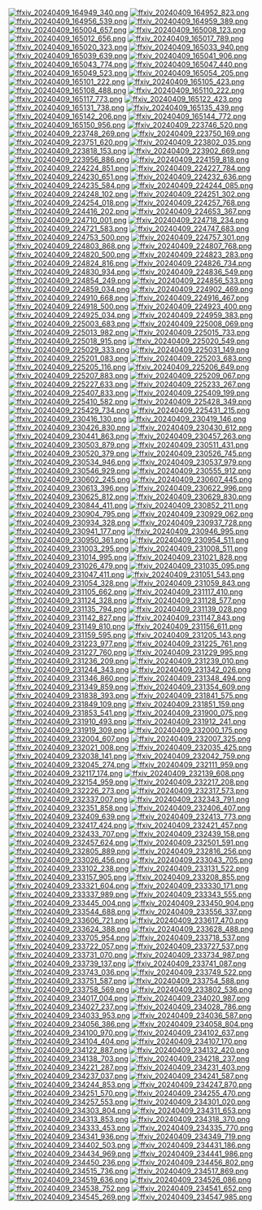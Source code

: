 [![ffxiv_20240409_164949_340.png](./image_j_thumb/ffxiv_20240409_164949_340.png.thumb.jpg)](./image_j/ffxiv_20240409_164949_340.png) 
[![ffxiv_20240409_164952_823.png](./image_j_thumb/ffxiv_20240409_164952_823.png.thumb.jpg)](./image_j/ffxiv_20240409_164952_823.png) 
[![ffxiv_20240409_164956_539.png](./image_j_thumb/ffxiv_20240409_164956_539.png.thumb.jpg)](./image_j/ffxiv_20240409_164956_539.png) 
[![ffxiv_20240409_164959_389.png](./image_j_thumb/ffxiv_20240409_164959_389.png.thumb.jpg)](./image_j/ffxiv_20240409_164959_389.png) 
[![ffxiv_20240409_165004_657.png](./image_j_thumb/ffxiv_20240409_165004_657.png.thumb.jpg)](./image_j/ffxiv_20240409_165004_657.png) 
[![ffxiv_20240409_165008_123.png](./image_j_thumb/ffxiv_20240409_165008_123.png.thumb.jpg)](./image_j/ffxiv_20240409_165008_123.png) 
[![ffxiv_20240409_165012_656.png](./image_j_thumb/ffxiv_20240409_165012_656.png.thumb.jpg)](./image_j/ffxiv_20240409_165012_656.png) 
[![ffxiv_20240409_165017_789.png](./image_j_thumb/ffxiv_20240409_165017_789.png.thumb.jpg)](./image_j/ffxiv_20240409_165017_789.png) 
[![ffxiv_20240409_165020_323.png](./image_j_thumb/ffxiv_20240409_165020_323.png.thumb.jpg)](./image_j/ffxiv_20240409_165020_323.png) 
[![ffxiv_20240409_165033_940.png](./image_j_thumb/ffxiv_20240409_165033_940.png.thumb.jpg)](./image_j/ffxiv_20240409_165033_940.png) 
[![ffxiv_20240409_165039_639.png](./image_j_thumb/ffxiv_20240409_165039_639.png.thumb.jpg)](./image_j/ffxiv_20240409_165039_639.png) 
[![ffxiv_20240409_165041_906.png](./image_j_thumb/ffxiv_20240409_165041_906.png.thumb.jpg)](./image_j/ffxiv_20240409_165041_906.png) 
[![ffxiv_20240409_165043_774.png](./image_j_thumb/ffxiv_20240409_165043_774.png.thumb.jpg)](./image_j/ffxiv_20240409_165043_774.png) 
[![ffxiv_20240409_165047_440.png](./image_j_thumb/ffxiv_20240409_165047_440.png.thumb.jpg)](./image_j/ffxiv_20240409_165047_440.png) 
[![ffxiv_20240409_165049_523.png](./image_j_thumb/ffxiv_20240409_165049_523.png.thumb.jpg)](./image_j/ffxiv_20240409_165049_523.png) 
[![ffxiv_20240409_165054_205.png](./image_j_thumb/ffxiv_20240409_165054_205.png.thumb.jpg)](./image_j/ffxiv_20240409_165054_205.png) 
[![ffxiv_20240409_165101_222.png](./image_j_thumb/ffxiv_20240409_165101_222.png.thumb.jpg)](./image_j/ffxiv_20240409_165101_222.png) 
[![ffxiv_20240409_165105_423.png](./image_j_thumb/ffxiv_20240409_165105_423.png.thumb.jpg)](./image_j/ffxiv_20240409_165105_423.png) 
[![ffxiv_20240409_165108_488.png](./image_j_thumb/ffxiv_20240409_165108_488.png.thumb.jpg)](./image_j/ffxiv_20240409_165108_488.png) 
[![ffxiv_20240409_165110_222.png](./image_j_thumb/ffxiv_20240409_165110_222.png.thumb.jpg)](./image_j/ffxiv_20240409_165110_222.png) 
[![ffxiv_20240409_165117_773.png](./image_j_thumb/ffxiv_20240409_165117_773.png.thumb.jpg)](./image_j/ffxiv_20240409_165117_773.png) 
[![ffxiv_20240409_165122_423.png](./image_j_thumb/ffxiv_20240409_165122_423.png.thumb.jpg)](./image_j/ffxiv_20240409_165122_423.png) 
[![ffxiv_20240409_165131_738.png](./image_j_thumb/ffxiv_20240409_165131_738.png.thumb.jpg)](./image_j/ffxiv_20240409_165131_738.png) 
[![ffxiv_20240409_165135_439.png](./image_j_thumb/ffxiv_20240409_165135_439.png.thumb.jpg)](./image_j/ffxiv_20240409_165135_439.png) 
[![ffxiv_20240409_165142_206.png](./image_j_thumb/ffxiv_20240409_165142_206.png.thumb.jpg)](./image_j/ffxiv_20240409_165142_206.png) 
[![ffxiv_20240409_165144_772.png](./image_j_thumb/ffxiv_20240409_165144_772.png.thumb.jpg)](./image_j/ffxiv_20240409_165144_772.png) 
[![ffxiv_20240409_165150_956.png](./image_j_thumb/ffxiv_20240409_165150_956.png.thumb.jpg)](./image_j/ffxiv_20240409_165150_956.png) 
[![ffxiv_20240409_223746_520.png](./image_j_thumb/ffxiv_20240409_223746_520.png.thumb.jpg)](./image_j/ffxiv_20240409_223746_520.png) 
[![ffxiv_20240409_223748_269.png](./image_j_thumb/ffxiv_20240409_223748_269.png.thumb.jpg)](./image_j/ffxiv_20240409_223748_269.png) 
[![ffxiv_20240409_223750_169.png](./image_j_thumb/ffxiv_20240409_223750_169.png.thumb.jpg)](./image_j/ffxiv_20240409_223750_169.png) 
[![ffxiv_20240409_223751_620.png](./image_j_thumb/ffxiv_20240409_223751_620.png.thumb.jpg)](./image_j/ffxiv_20240409_223751_620.png) 
[![ffxiv_20240409_223802_035.png](./image_j_thumb/ffxiv_20240409_223802_035.png.thumb.jpg)](./image_j/ffxiv_20240409_223802_035.png) 
[![ffxiv_20240409_223818_153.png](./image_j_thumb/ffxiv_20240409_223818_153.png.thumb.jpg)](./image_j/ffxiv_20240409_223818_153.png) 
[![ffxiv_20240409_223902_669.png](./image_j_thumb/ffxiv_20240409_223902_669.png.thumb.jpg)](./image_j/ffxiv_20240409_223902_669.png) 
[![ffxiv_20240409_223956_886.png](./image_j_thumb/ffxiv_20240409_223956_886.png.thumb.jpg)](./image_j/ffxiv_20240409_223956_886.png) 
[![ffxiv_20240409_224159_818.png](./image_j_thumb/ffxiv_20240409_224159_818.png.thumb.jpg)](./image_j/ffxiv_20240409_224159_818.png) 
[![ffxiv_20240409_224224_851.png](./image_j_thumb/ffxiv_20240409_224224_851.png.thumb.jpg)](./image_j/ffxiv_20240409_224224_851.png) 
[![ffxiv_20240409_224227_784.png](./image_j_thumb/ffxiv_20240409_224227_784.png.thumb.jpg)](./image_j/ffxiv_20240409_224227_784.png) 
[![ffxiv_20240409_224230_651.png](./image_j_thumb/ffxiv_20240409_224230_651.png.thumb.jpg)](./image_j/ffxiv_20240409_224230_651.png) 
[![ffxiv_20240409_224232_636.png](./image_j_thumb/ffxiv_20240409_224232_636.png.thumb.jpg)](./image_j/ffxiv_20240409_224232_636.png) 
[![ffxiv_20240409_224235_584.png](./image_j_thumb/ffxiv_20240409_224235_584.png.thumb.jpg)](./image_j/ffxiv_20240409_224235_584.png) 
[![ffxiv_20240409_224244_085.png](./image_j_thumb/ffxiv_20240409_224244_085.png.thumb.jpg)](./image_j/ffxiv_20240409_224244_085.png) 
[![ffxiv_20240409_224248_102.png](./image_j_thumb/ffxiv_20240409_224248_102.png.thumb.jpg)](./image_j/ffxiv_20240409_224248_102.png) 
[![ffxiv_20240409_224251_302.png](./image_j_thumb/ffxiv_20240409_224251_302.png.thumb.jpg)](./image_j/ffxiv_20240409_224251_302.png) 
[![ffxiv_20240409_224254_018.png](./image_j_thumb/ffxiv_20240409_224254_018.png.thumb.jpg)](./image_j/ffxiv_20240409_224254_018.png) 
[![ffxiv_20240409_224257_768.png](./image_j_thumb/ffxiv_20240409_224257_768.png.thumb.jpg)](./image_j/ffxiv_20240409_224257_768.png) 
[![ffxiv_20240409_224416_202.png](./image_j_thumb/ffxiv_20240409_224416_202.png.thumb.jpg)](./image_j/ffxiv_20240409_224416_202.png) 
[![ffxiv_20240409_224653_367.png](./image_j_thumb/ffxiv_20240409_224653_367.png.thumb.jpg)](./image_j/ffxiv_20240409_224653_367.png) 
[![ffxiv_20240409_224710_001.png](./image_j_thumb/ffxiv_20240409_224710_001.png.thumb.jpg)](./image_j/ffxiv_20240409_224710_001.png) 
[![ffxiv_20240409_224718_234.png](./image_j_thumb/ffxiv_20240409_224718_234.png.thumb.jpg)](./image_j/ffxiv_20240409_224718_234.png) 
[![ffxiv_20240409_224721_583.png](./image_j_thumb/ffxiv_20240409_224721_583.png.thumb.jpg)](./image_j/ffxiv_20240409_224721_583.png) 
[![ffxiv_20240409_224747_683.png](./image_j_thumb/ffxiv_20240409_224747_683.png.thumb.jpg)](./image_j/ffxiv_20240409_224747_683.png) 
[![ffxiv_20240409_224753_500.png](./image_j_thumb/ffxiv_20240409_224753_500.png.thumb.jpg)](./image_j/ffxiv_20240409_224753_500.png) 
[![ffxiv_20240409_224757_301.png](./image_j_thumb/ffxiv_20240409_224757_301.png.thumb.jpg)](./image_j/ffxiv_20240409_224757_301.png) 
[![ffxiv_20240409_224803_868.png](./image_j_thumb/ffxiv_20240409_224803_868.png.thumb.jpg)](./image_j/ffxiv_20240409_224803_868.png) 
[![ffxiv_20240409_224807_768.png](./image_j_thumb/ffxiv_20240409_224807_768.png.thumb.jpg)](./image_j/ffxiv_20240409_224807_768.png) 
[![ffxiv_20240409_224820_500.png](./image_j_thumb/ffxiv_20240409_224820_500.png.thumb.jpg)](./image_j/ffxiv_20240409_224820_500.png) 
[![ffxiv_20240409_224823_283.png](./image_j_thumb/ffxiv_20240409_224823_283.png.thumb.jpg)](./image_j/ffxiv_20240409_224823_283.png) 
[![ffxiv_20240409_224824_816.png](./image_j_thumb/ffxiv_20240409_224824_816.png.thumb.jpg)](./image_j/ffxiv_20240409_224824_816.png) 
[![ffxiv_20240409_224826_734.png](./image_j_thumb/ffxiv_20240409_224826_734.png.thumb.jpg)](./image_j/ffxiv_20240409_224826_734.png) 
[![ffxiv_20240409_224830_934.png](./image_j_thumb/ffxiv_20240409_224830_934.png.thumb.jpg)](./image_j/ffxiv_20240409_224830_934.png) 
[![ffxiv_20240409_224836_549.png](./image_j_thumb/ffxiv_20240409_224836_549.png.thumb.jpg)](./image_j/ffxiv_20240409_224836_549.png) 
[![ffxiv_20240409_224854_249.png](./image_j_thumb/ffxiv_20240409_224854_249.png.thumb.jpg)](./image_j/ffxiv_20240409_224854_249.png) 
[![ffxiv_20240409_224856_533.png](./image_j_thumb/ffxiv_20240409_224856_533.png.thumb.jpg)](./image_j/ffxiv_20240409_224856_533.png) 
[![ffxiv_20240409_224859_034.png](./image_j_thumb/ffxiv_20240409_224859_034.png.thumb.jpg)](./image_j/ffxiv_20240409_224859_034.png) 
[![ffxiv_20240409_224902_469.png](./image_j_thumb/ffxiv_20240409_224902_469.png.thumb.jpg)](./image_j/ffxiv_20240409_224902_469.png) 
[![ffxiv_20240409_224910_668.png](./image_j_thumb/ffxiv_20240409_224910_668.png.thumb.jpg)](./image_j/ffxiv_20240409_224910_668.png) 
[![ffxiv_20240409_224916_467.png](./image_j_thumb/ffxiv_20240409_224916_467.png.thumb.jpg)](./image_j/ffxiv_20240409_224916_467.png) 
[![ffxiv_20240409_224918_500.png](./image_j_thumb/ffxiv_20240409_224918_500.png.thumb.jpg)](./image_j/ffxiv_20240409_224918_500.png) 
[![ffxiv_20240409_224923_400.png](./image_j_thumb/ffxiv_20240409_224923_400.png.thumb.jpg)](./image_j/ffxiv_20240409_224923_400.png) 
[![ffxiv_20240409_224925_034.png](./image_j_thumb/ffxiv_20240409_224925_034.png.thumb.jpg)](./image_j/ffxiv_20240409_224925_034.png) 
[![ffxiv_20240409_224959_383.png](./image_j_thumb/ffxiv_20240409_224959_383.png.thumb.jpg)](./image_j/ffxiv_20240409_224959_383.png) 
[![ffxiv_20240409_225003_683.png](./image_j_thumb/ffxiv_20240409_225003_683.png.thumb.jpg)](./image_j/ffxiv_20240409_225003_683.png) 
[![ffxiv_20240409_225008_069.png](./image_j_thumb/ffxiv_20240409_225008_069.png.thumb.jpg)](./image_j/ffxiv_20240409_225008_069.png) 
[![ffxiv_20240409_225013_982.png](./image_j_thumb/ffxiv_20240409_225013_982.png.thumb.jpg)](./image_j/ffxiv_20240409_225013_982.png) 
[![ffxiv_20240409_225015_733.png](./image_j_thumb/ffxiv_20240409_225015_733.png.thumb.jpg)](./image_j/ffxiv_20240409_225015_733.png) 
[![ffxiv_20240409_225018_915.png](./image_j_thumb/ffxiv_20240409_225018_915.png.thumb.jpg)](./image_j/ffxiv_20240409_225018_915.png) 
[![ffxiv_20240409_225020_549.png](./image_j_thumb/ffxiv_20240409_225020_549.png.thumb.jpg)](./image_j/ffxiv_20240409_225020_549.png) 
[![ffxiv_20240409_225029_333.png](./image_j_thumb/ffxiv_20240409_225029_333.png.thumb.jpg)](./image_j/ffxiv_20240409_225029_333.png) 
[![ffxiv_20240409_225031_149.png](./image_j_thumb/ffxiv_20240409_225031_149.png.thumb.jpg)](./image_j/ffxiv_20240409_225031_149.png) 
[![ffxiv_20240409_225201_083.png](./image_j_thumb/ffxiv_20240409_225201_083.png.thumb.jpg)](./image_j/ffxiv_20240409_225201_083.png) 
[![ffxiv_20240409_225203_683.png](./image_j_thumb/ffxiv_20240409_225203_683.png.thumb.jpg)](./image_j/ffxiv_20240409_225203_683.png) 
[![ffxiv_20240409_225205_116.png](./image_j_thumb/ffxiv_20240409_225205_116.png.thumb.jpg)](./image_j/ffxiv_20240409_225205_116.png) 
[![ffxiv_20240409_225206_649.png](./image_j_thumb/ffxiv_20240409_225206_649.png.thumb.jpg)](./image_j/ffxiv_20240409_225206_649.png) 
[![ffxiv_20240409_225207_883.png](./image_j_thumb/ffxiv_20240409_225207_883.png.thumb.jpg)](./image_j/ffxiv_20240409_225207_883.png) 
[![ffxiv_20240409_225209_067.png](./image_j_thumb/ffxiv_20240409_225209_067.png.thumb.jpg)](./image_j/ffxiv_20240409_225209_067.png) 
[![ffxiv_20240409_225227_633.png](./image_j_thumb/ffxiv_20240409_225227_633.png.thumb.jpg)](./image_j/ffxiv_20240409_225227_633.png) 
[![ffxiv_20240409_225233_267.png](./image_j_thumb/ffxiv_20240409_225233_267.png.thumb.jpg)](./image_j/ffxiv_20240409_225233_267.png) 
[![ffxiv_20240409_225407_833.png](./image_j_thumb/ffxiv_20240409_225407_833.png.thumb.jpg)](./image_j/ffxiv_20240409_225407_833.png) 
[![ffxiv_20240409_225409_199.png](./image_j_thumb/ffxiv_20240409_225409_199.png.thumb.jpg)](./image_j/ffxiv_20240409_225409_199.png) 
[![ffxiv_20240409_225410_582.png](./image_j_thumb/ffxiv_20240409_225410_582.png.thumb.jpg)](./image_j/ffxiv_20240409_225410_582.png) 
[![ffxiv_20240409_225428_349.png](./image_j_thumb/ffxiv_20240409_225428_349.png.thumb.jpg)](./image_j/ffxiv_20240409_225428_349.png) 
[![ffxiv_20240409_225429_734.png](./image_j_thumb/ffxiv_20240409_225429_734.png.thumb.jpg)](./image_j/ffxiv_20240409_225429_734.png) 
[![ffxiv_20240409_225431_215.png](./image_j_thumb/ffxiv_20240409_225431_215.png.thumb.jpg)](./image_j/ffxiv_20240409_225431_215.png) 
[![ffxiv_20240409_230416_130.png](./image_j_thumb/ffxiv_20240409_230416_130.png.thumb.jpg)](./image_j/ffxiv_20240409_230416_130.png) 
[![ffxiv_20240409_230419_146.png](./image_j_thumb/ffxiv_20240409_230419_146.png.thumb.jpg)](./image_j/ffxiv_20240409_230419_146.png) 
[![ffxiv_20240409_230426_830.png](./image_j_thumb/ffxiv_20240409_230426_830.png.thumb.jpg)](./image_j/ffxiv_20240409_230426_830.png) 
[![ffxiv_20240409_230430_612.png](./image_j_thumb/ffxiv_20240409_230430_612.png.thumb.jpg)](./image_j/ffxiv_20240409_230430_612.png) 
[![ffxiv_20240409_230441_863.png](./image_j_thumb/ffxiv_20240409_230441_863.png.thumb.jpg)](./image_j/ffxiv_20240409_230441_863.png) 
[![ffxiv_20240409_230457_263.png](./image_j_thumb/ffxiv_20240409_230457_263.png.thumb.jpg)](./image_j/ffxiv_20240409_230457_263.png) 
[![ffxiv_20240409_230503_879.png](./image_j_thumb/ffxiv_20240409_230503_879.png.thumb.jpg)](./image_j/ffxiv_20240409_230503_879.png) 
[![ffxiv_20240409_230511_431.png](./image_j_thumb/ffxiv_20240409_230511_431.png.thumb.jpg)](./image_j/ffxiv_20240409_230511_431.png) 
[![ffxiv_20240409_230520_379.png](./image_j_thumb/ffxiv_20240409_230520_379.png.thumb.jpg)](./image_j/ffxiv_20240409_230520_379.png) 
[![ffxiv_20240409_230526_745.png](./image_j_thumb/ffxiv_20240409_230526_745.png.thumb.jpg)](./image_j/ffxiv_20240409_230526_745.png) 
[![ffxiv_20240409_230534_946.png](./image_j_thumb/ffxiv_20240409_230534_946.png.thumb.jpg)](./image_j/ffxiv_20240409_230534_946.png) 
[![ffxiv_20240409_230537_979.png](./image_j_thumb/ffxiv_20240409_230537_979.png.thumb.jpg)](./image_j/ffxiv_20240409_230537_979.png) 
[![ffxiv_20240409_230546_929.png](./image_j_thumb/ffxiv_20240409_230546_929.png.thumb.jpg)](./image_j/ffxiv_20240409_230546_929.png) 
[![ffxiv_20240409_230555_912.png](./image_j_thumb/ffxiv_20240409_230555_912.png.thumb.jpg)](./image_j/ffxiv_20240409_230555_912.png) 
[![ffxiv_20240409_230602_245.png](./image_j_thumb/ffxiv_20240409_230602_245.png.thumb.jpg)](./image_j/ffxiv_20240409_230602_245.png) 
[![ffxiv_20240409_230607_445.png](./image_j_thumb/ffxiv_20240409_230607_445.png.thumb.jpg)](./image_j/ffxiv_20240409_230607_445.png) 
[![ffxiv_20240409_230613_396.png](./image_j_thumb/ffxiv_20240409_230613_396.png.thumb.jpg)](./image_j/ffxiv_20240409_230613_396.png) 
[![ffxiv_20240409_230622_996.png](./image_j_thumb/ffxiv_20240409_230622_996.png.thumb.jpg)](./image_j/ffxiv_20240409_230622_996.png) 
[![ffxiv_20240409_230625_812.png](./image_j_thumb/ffxiv_20240409_230625_812.png.thumb.jpg)](./image_j/ffxiv_20240409_230625_812.png) 
[![ffxiv_20240409_230629_830.png](./image_j_thumb/ffxiv_20240409_230629_830.png.thumb.jpg)](./image_j/ffxiv_20240409_230629_830.png) 
[![ffxiv_20240409_230844_411.png](./image_j_thumb/ffxiv_20240409_230844_411.png.thumb.jpg)](./image_j/ffxiv_20240409_230844_411.png) 
[![ffxiv_20240409_230852_211.png](./image_j_thumb/ffxiv_20240409_230852_211.png.thumb.jpg)](./image_j/ffxiv_20240409_230852_211.png) 
[![ffxiv_20240409_230904_795.png](./image_j_thumb/ffxiv_20240409_230904_795.png.thumb.jpg)](./image_j/ffxiv_20240409_230904_795.png) 
[![ffxiv_20240409_230929_062.png](./image_j_thumb/ffxiv_20240409_230929_062.png.thumb.jpg)](./image_j/ffxiv_20240409_230929_062.png) 
[![ffxiv_20240409_230934_328.png](./image_j_thumb/ffxiv_20240409_230934_328.png.thumb.jpg)](./image_j/ffxiv_20240409_230934_328.png) 
[![ffxiv_20240409_230937_728.png](./image_j_thumb/ffxiv_20240409_230937_728.png.thumb.jpg)](./image_j/ffxiv_20240409_230937_728.png) 
[![ffxiv_20240409_230941_177.png](./image_j_thumb/ffxiv_20240409_230941_177.png.thumb.jpg)](./image_j/ffxiv_20240409_230941_177.png) 
[![ffxiv_20240409_230946_995.png](./image_j_thumb/ffxiv_20240409_230946_995.png.thumb.jpg)](./image_j/ffxiv_20240409_230946_995.png) 
[![ffxiv_20240409_230950_361.png](./image_j_thumb/ffxiv_20240409_230950_361.png.thumb.jpg)](./image_j/ffxiv_20240409_230950_361.png) 
[![ffxiv_20240409_230954_511.png](./image_j_thumb/ffxiv_20240409_230954_511.png.thumb.jpg)](./image_j/ffxiv_20240409_230954_511.png) 
[![ffxiv_20240409_231003_295.png](./image_j_thumb/ffxiv_20240409_231003_295.png.thumb.jpg)](./image_j/ffxiv_20240409_231003_295.png) 
[![ffxiv_20240409_231008_511.png](./image_j_thumb/ffxiv_20240409_231008_511.png.thumb.jpg)](./image_j/ffxiv_20240409_231008_511.png) 
[![ffxiv_20240409_231014_995.png](./image_j_thumb/ffxiv_20240409_231014_995.png.thumb.jpg)](./image_j/ffxiv_20240409_231014_995.png) 
[![ffxiv_20240409_231021_828.png](./image_j_thumb/ffxiv_20240409_231021_828.png.thumb.jpg)](./image_j/ffxiv_20240409_231021_828.png) 
[![ffxiv_20240409_231026_479.png](./image_j_thumb/ffxiv_20240409_231026_479.png.thumb.jpg)](./image_j/ffxiv_20240409_231026_479.png) 
[![ffxiv_20240409_231035_095.png](./image_j_thumb/ffxiv_20240409_231035_095.png.thumb.jpg)](./image_j/ffxiv_20240409_231035_095.png) 
[![ffxiv_20240409_231047_411.png](./image_j_thumb/ffxiv_20240409_231047_411.png.thumb.jpg)](./image_j/ffxiv_20240409_231047_411.png) 
[![ffxiv_20240409_231051_543.png](./image_j_thumb/ffxiv_20240409_231051_543.png.thumb.jpg)](./image_j/ffxiv_20240409_231051_543.png) 
[![ffxiv_20240409_231054_328.png](./image_j_thumb/ffxiv_20240409_231054_328.png.thumb.jpg)](./image_j/ffxiv_20240409_231054_328.png) 
[![ffxiv_20240409_231059_843.png](./image_j_thumb/ffxiv_20240409_231059_843.png.thumb.jpg)](./image_j/ffxiv_20240409_231059_843.png) 
[![ffxiv_20240409_231105_662.png](./image_j_thumb/ffxiv_20240409_231105_662.png.thumb.jpg)](./image_j/ffxiv_20240409_231105_662.png) 
[![ffxiv_20240409_231117_410.png](./image_j_thumb/ffxiv_20240409_231117_410.png.thumb.jpg)](./image_j/ffxiv_20240409_231117_410.png) 
[![ffxiv_20240409_231124_328.png](./image_j_thumb/ffxiv_20240409_231124_328.png.thumb.jpg)](./image_j/ffxiv_20240409_231124_328.png) 
[![ffxiv_20240409_231128_577.png](./image_j_thumb/ffxiv_20240409_231128_577.png.thumb.jpg)](./image_j/ffxiv_20240409_231128_577.png) 
[![ffxiv_20240409_231135_794.png](./image_j_thumb/ffxiv_20240409_231135_794.png.thumb.jpg)](./image_j/ffxiv_20240409_231135_794.png) 
[![ffxiv_20240409_231139_028.png](./image_j_thumb/ffxiv_20240409_231139_028.png.thumb.jpg)](./image_j/ffxiv_20240409_231139_028.png) 
[![ffxiv_20240409_231142_827.png](./image_j_thumb/ffxiv_20240409_231142_827.png.thumb.jpg)](./image_j/ffxiv_20240409_231142_827.png) 
[![ffxiv_20240409_231147_843.png](./image_j_thumb/ffxiv_20240409_231147_843.png.thumb.jpg)](./image_j/ffxiv_20240409_231147_843.png) 
[![ffxiv_20240409_231149_810.png](./image_j_thumb/ffxiv_20240409_231149_810.png.thumb.jpg)](./image_j/ffxiv_20240409_231149_810.png) 
[![ffxiv_20240409_231156_611.png](./image_j_thumb/ffxiv_20240409_231156_611.png.thumb.jpg)](./image_j/ffxiv_20240409_231156_611.png) 
[![ffxiv_20240409_231159_595.png](./image_j_thumb/ffxiv_20240409_231159_595.png.thumb.jpg)](./image_j/ffxiv_20240409_231159_595.png) 
[![ffxiv_20240409_231205_143.png](./image_j_thumb/ffxiv_20240409_231205_143.png.thumb.jpg)](./image_j/ffxiv_20240409_231205_143.png) 
[![ffxiv_20240409_231223_977.png](./image_j_thumb/ffxiv_20240409_231223_977.png.thumb.jpg)](./image_j/ffxiv_20240409_231223_977.png) 
[![ffxiv_20240409_231225_761.png](./image_j_thumb/ffxiv_20240409_231225_761.png.thumb.jpg)](./image_j/ffxiv_20240409_231225_761.png) 
[![ffxiv_20240409_231227_760.png](./image_j_thumb/ffxiv_20240409_231227_760.png.thumb.jpg)](./image_j/ffxiv_20240409_231227_760.png) 
[![ffxiv_20240409_231229_995.png](./image_j_thumb/ffxiv_20240409_231229_995.png.thumb.jpg)](./image_j/ffxiv_20240409_231229_995.png) 
[![ffxiv_20240409_231236_209.png](./image_j_thumb/ffxiv_20240409_231236_209.png.thumb.jpg)](./image_j/ffxiv_20240409_231236_209.png) 
[![ffxiv_20240409_231239_010.png](./image_j_thumb/ffxiv_20240409_231239_010.png.thumb.jpg)](./image_j/ffxiv_20240409_231239_010.png) 
[![ffxiv_20240409_231244_343.png](./image_j_thumb/ffxiv_20240409_231244_343.png.thumb.jpg)](./image_j/ffxiv_20240409_231244_343.png) 
[![ffxiv_20240409_231342_026.png](./image_j_thumb/ffxiv_20240409_231342_026.png.thumb.jpg)](./image_j/ffxiv_20240409_231342_026.png) 
[![ffxiv_20240409_231346_860.png](./image_j_thumb/ffxiv_20240409_231346_860.png.thumb.jpg)](./image_j/ffxiv_20240409_231346_860.png) 
[![ffxiv_20240409_231348_494.png](./image_j_thumb/ffxiv_20240409_231348_494.png.thumb.jpg)](./image_j/ffxiv_20240409_231348_494.png) 
[![ffxiv_20240409_231349_859.png](./image_j_thumb/ffxiv_20240409_231349_859.png.thumb.jpg)](./image_j/ffxiv_20240409_231349_859.png) 
[![ffxiv_20240409_231354_609.png](./image_j_thumb/ffxiv_20240409_231354_609.png.thumb.jpg)](./image_j/ffxiv_20240409_231354_609.png) 
[![ffxiv_20240409_231838_393.png](./image_j_thumb/ffxiv_20240409_231838_393.png.thumb.jpg)](./image_j/ffxiv_20240409_231838_393.png) 
[![ffxiv_20240409_231841_575.png](./image_j_thumb/ffxiv_20240409_231841_575.png.thumb.jpg)](./image_j/ffxiv_20240409_231841_575.png) 
[![ffxiv_20240409_231849_109.png](./image_j_thumb/ffxiv_20240409_231849_109.png.thumb.jpg)](./image_j/ffxiv_20240409_231849_109.png) 
[![ffxiv_20240409_231851_159.png](./image_j_thumb/ffxiv_20240409_231851_159.png.thumb.jpg)](./image_j/ffxiv_20240409_231851_159.png) 
[![ffxiv_20240409_231853_541.png](./image_j_thumb/ffxiv_20240409_231853_541.png.thumb.jpg)](./image_j/ffxiv_20240409_231853_541.png) 
[![ffxiv_20240409_231900_075.png](./image_j_thumb/ffxiv_20240409_231900_075.png.thumb.jpg)](./image_j/ffxiv_20240409_231900_075.png) 
[![ffxiv_20240409_231910_493.png](./image_j_thumb/ffxiv_20240409_231910_493.png.thumb.jpg)](./image_j/ffxiv_20240409_231910_493.png) 
[![ffxiv_20240409_231912_241.png](./image_j_thumb/ffxiv_20240409_231912_241.png.thumb.jpg)](./image_j/ffxiv_20240409_231912_241.png) 
[![ffxiv_20240409_231919_309.png](./image_j_thumb/ffxiv_20240409_231919_309.png.thumb.jpg)](./image_j/ffxiv_20240409_231919_309.png) 
[![ffxiv_20240409_232000_175.png](./image_j_thumb/ffxiv_20240409_232000_175.png.thumb.jpg)](./image_j/ffxiv_20240409_232000_175.png) 
[![ffxiv_20240409_232004_607.png](./image_j_thumb/ffxiv_20240409_232004_607.png.thumb.jpg)](./image_j/ffxiv_20240409_232004_607.png) 
[![ffxiv_20240409_232007_325.png](./image_j_thumb/ffxiv_20240409_232007_325.png.thumb.jpg)](./image_j/ffxiv_20240409_232007_325.png) 
[![ffxiv_20240409_232021_008.png](./image_j_thumb/ffxiv_20240409_232021_008.png.thumb.jpg)](./image_j/ffxiv_20240409_232021_008.png) 
[![ffxiv_20240409_232035_425.png](./image_j_thumb/ffxiv_20240409_232035_425.png.thumb.jpg)](./image_j/ffxiv_20240409_232035_425.png) 
[![ffxiv_20240409_232038_141.png](./image_j_thumb/ffxiv_20240409_232038_141.png.thumb.jpg)](./image_j/ffxiv_20240409_232038_141.png) 
[![ffxiv_20240409_232042_759.png](./image_j_thumb/ffxiv_20240409_232042_759.png.thumb.jpg)](./image_j/ffxiv_20240409_232042_759.png) 
[![ffxiv_20240409_232045_274.png](./image_j_thumb/ffxiv_20240409_232045_274.png.thumb.jpg)](./image_j/ffxiv_20240409_232045_274.png) 
[![ffxiv_20240409_232111_959.png](./image_j_thumb/ffxiv_20240409_232111_959.png.thumb.jpg)](./image_j/ffxiv_20240409_232111_959.png) 
[![ffxiv_20240409_232117_174.png](./image_j_thumb/ffxiv_20240409_232117_174.png.thumb.jpg)](./image_j/ffxiv_20240409_232117_174.png) 
[![ffxiv_20240409_232139_608.png](./image_j_thumb/ffxiv_20240409_232139_608.png.thumb.jpg)](./image_j/ffxiv_20240409_232139_608.png) 
[![ffxiv_20240409_232154_959.png](./image_j_thumb/ffxiv_20240409_232154_959.png.thumb.jpg)](./image_j/ffxiv_20240409_232154_959.png) 
[![ffxiv_20240409_232217_208.png](./image_j_thumb/ffxiv_20240409_232217_208.png.thumb.jpg)](./image_j/ffxiv_20240409_232217_208.png) 
[![ffxiv_20240409_232226_273.png](./image_j_thumb/ffxiv_20240409_232226_273.png.thumb.jpg)](./image_j/ffxiv_20240409_232226_273.png) 
[![ffxiv_20240409_232317_573.png](./image_j_thumb/ffxiv_20240409_232317_573.png.thumb.jpg)](./image_j/ffxiv_20240409_232317_573.png) 
[![ffxiv_20240409_232337_007.png](./image_j_thumb/ffxiv_20240409_232337_007.png.thumb.jpg)](./image_j/ffxiv_20240409_232337_007.png) 
[![ffxiv_20240409_232343_791.png](./image_j_thumb/ffxiv_20240409_232343_791.png.thumb.jpg)](./image_j/ffxiv_20240409_232343_791.png) 
[![ffxiv_20240409_232351_858.png](./image_j_thumb/ffxiv_20240409_232351_858.png.thumb.jpg)](./image_j/ffxiv_20240409_232351_858.png) 
[![ffxiv_20240409_232406_407.png](./image_j_thumb/ffxiv_20240409_232406_407.png.thumb.jpg)](./image_j/ffxiv_20240409_232406_407.png) 
[![ffxiv_20240409_232409_639.png](./image_j_thumb/ffxiv_20240409_232409_639.png.thumb.jpg)](./image_j/ffxiv_20240409_232409_639.png) 
[![ffxiv_20240409_232413_773.png](./image_j_thumb/ffxiv_20240409_232413_773.png.thumb.jpg)](./image_j/ffxiv_20240409_232413_773.png) 
[![ffxiv_20240409_232417_424.png](./image_j_thumb/ffxiv_20240409_232417_424.png.thumb.jpg)](./image_j/ffxiv_20240409_232417_424.png) 
[![ffxiv_20240409_232421_457.png](./image_j_thumb/ffxiv_20240409_232421_457.png.thumb.jpg)](./image_j/ffxiv_20240409_232421_457.png) 
[![ffxiv_20240409_232433_707.png](./image_j_thumb/ffxiv_20240409_232433_707.png.thumb.jpg)](./image_j/ffxiv_20240409_232433_707.png) 
[![ffxiv_20240409_232439_158.png](./image_j_thumb/ffxiv_20240409_232439_158.png.thumb.jpg)](./image_j/ffxiv_20240409_232439_158.png) 
[![ffxiv_20240409_232457_624.png](./image_j_thumb/ffxiv_20240409_232457_624.png.thumb.jpg)](./image_j/ffxiv_20240409_232457_624.png) 
[![ffxiv_20240409_232501_591.png](./image_j_thumb/ffxiv_20240409_232501_591.png.thumb.jpg)](./image_j/ffxiv_20240409_232501_591.png) 
[![ffxiv_20240409_232805_889.png](./image_j_thumb/ffxiv_20240409_232805_889.png.thumb.jpg)](./image_j/ffxiv_20240409_232805_889.png) 
[![ffxiv_20240409_232816_256.png](./image_j_thumb/ffxiv_20240409_232816_256.png.thumb.jpg)](./image_j/ffxiv_20240409_232816_256.png) 
[![ffxiv_20240409_233026_456.png](./image_j_thumb/ffxiv_20240409_233026_456.png.thumb.jpg)](./image_j/ffxiv_20240409_233026_456.png) 
[![ffxiv_20240409_233043_705.png](./image_j_thumb/ffxiv_20240409_233043_705.png.thumb.jpg)](./image_j/ffxiv_20240409_233043_705.png) 
[![ffxiv_20240409_233102_238.png](./image_j_thumb/ffxiv_20240409_233102_238.png.thumb.jpg)](./image_j/ffxiv_20240409_233102_238.png) 
[![ffxiv_20240409_233131_522.png](./image_j_thumb/ffxiv_20240409_233131_522.png.thumb.jpg)](./image_j/ffxiv_20240409_233131_522.png) 
[![ffxiv_20240409_233157_905.png](./image_j_thumb/ffxiv_20240409_233157_905.png.thumb.jpg)](./image_j/ffxiv_20240409_233157_905.png) 
[![ffxiv_20240409_233208_855.png](./image_j_thumb/ffxiv_20240409_233208_855.png.thumb.jpg)](./image_j/ffxiv_20240409_233208_855.png) 
[![ffxiv_20240409_233321_604.png](./image_j_thumb/ffxiv_20240409_233321_604.png.thumb.jpg)](./image_j/ffxiv_20240409_233321_604.png) 
[![ffxiv_20240409_233330_171.png](./image_j_thumb/ffxiv_20240409_233330_171.png.thumb.jpg)](./image_j/ffxiv_20240409_233330_171.png) 
[![ffxiv_20240409_233337_989.png](./image_j_thumb/ffxiv_20240409_233337_989.png.thumb.jpg)](./image_j/ffxiv_20240409_233337_989.png) 
[![ffxiv_20240409_233343_555.png](./image_j_thumb/ffxiv_20240409_233343_555.png.thumb.jpg)](./image_j/ffxiv_20240409_233343_555.png) 
[![ffxiv_20240409_233445_004.png](./image_j_thumb/ffxiv_20240409_233445_004.png.thumb.jpg)](./image_j/ffxiv_20240409_233445_004.png) 
[![ffxiv_20240409_233450_904.png](./image_j_thumb/ffxiv_20240409_233450_904.png.thumb.jpg)](./image_j/ffxiv_20240409_233450_904.png) 
[![ffxiv_20240409_233544_688.png](./image_j_thumb/ffxiv_20240409_233544_688.png.thumb.jpg)](./image_j/ffxiv_20240409_233544_688.png) 
[![ffxiv_20240409_233556_337.png](./image_j_thumb/ffxiv_20240409_233556_337.png.thumb.jpg)](./image_j/ffxiv_20240409_233556_337.png) 
[![ffxiv_20240409_233606_721.png](./image_j_thumb/ffxiv_20240409_233606_721.png.thumb.jpg)](./image_j/ffxiv_20240409_233606_721.png) 
[![ffxiv_20240409_233617_470.png](./image_j_thumb/ffxiv_20240409_233617_470.png.thumb.jpg)](./image_j/ffxiv_20240409_233617_470.png) 
[![ffxiv_20240409_233624_388.png](./image_j_thumb/ffxiv_20240409_233624_388.png.thumb.jpg)](./image_j/ffxiv_20240409_233624_388.png) 
[![ffxiv_20240409_233628_488.png](./image_j_thumb/ffxiv_20240409_233628_488.png.thumb.jpg)](./image_j/ffxiv_20240409_233628_488.png) 
[![ffxiv_20240409_233705_954.png](./image_j_thumb/ffxiv_20240409_233705_954.png.thumb.jpg)](./image_j/ffxiv_20240409_233705_954.png) 
[![ffxiv_20240409_233718_537.png](./image_j_thumb/ffxiv_20240409_233718_537.png.thumb.jpg)](./image_j/ffxiv_20240409_233718_537.png) 
[![ffxiv_20240409_233722_057.png](./image_j_thumb/ffxiv_20240409_233722_057.png.thumb.jpg)](./image_j/ffxiv_20240409_233722_057.png) 
[![ffxiv_20240409_233727_537.png](./image_j_thumb/ffxiv_20240409_233727_537.png.thumb.jpg)](./image_j/ffxiv_20240409_233727_537.png) 
[![ffxiv_20240409_233731_070.png](./image_j_thumb/ffxiv_20240409_233731_070.png.thumb.jpg)](./image_j/ffxiv_20240409_233731_070.png) 
[![ffxiv_20240409_233734_987.png](./image_j_thumb/ffxiv_20240409_233734_987.png.thumb.jpg)](./image_j/ffxiv_20240409_233734_987.png) 
[![ffxiv_20240409_233739_137.png](./image_j_thumb/ffxiv_20240409_233739_137.png.thumb.jpg)](./image_j/ffxiv_20240409_233739_137.png) 
[![ffxiv_20240409_233741_087.png](./image_j_thumb/ffxiv_20240409_233741_087.png.thumb.jpg)](./image_j/ffxiv_20240409_233741_087.png) 
[![ffxiv_20240409_233743_036.png](./image_j_thumb/ffxiv_20240409_233743_036.png.thumb.jpg)](./image_j/ffxiv_20240409_233743_036.png) 
[![ffxiv_20240409_233749_522.png](./image_j_thumb/ffxiv_20240409_233749_522.png.thumb.jpg)](./image_j/ffxiv_20240409_233749_522.png) 
[![ffxiv_20240409_233751_587.png](./image_j_thumb/ffxiv_20240409_233751_587.png.thumb.jpg)](./image_j/ffxiv_20240409_233751_587.png) 
[![ffxiv_20240409_233754_588.png](./image_j_thumb/ffxiv_20240409_233754_588.png.thumb.jpg)](./image_j/ffxiv_20240409_233754_588.png) 
[![ffxiv_20240409_233758_569.png](./image_j_thumb/ffxiv_20240409_233758_569.png.thumb.jpg)](./image_j/ffxiv_20240409_233758_569.png) 
[![ffxiv_20240409_233802_536.png](./image_j_thumb/ffxiv_20240409_233802_536.png.thumb.jpg)](./image_j/ffxiv_20240409_233802_536.png) 
[![ffxiv_20240409_234017_004.png](./image_j_thumb/ffxiv_20240409_234017_004.png.thumb.jpg)](./image_j/ffxiv_20240409_234017_004.png) 
[![ffxiv_20240409_234020_987.png](./image_j_thumb/ffxiv_20240409_234020_987.png.thumb.jpg)](./image_j/ffxiv_20240409_234020_987.png) 
[![ffxiv_20240409_234027_237.png](./image_j_thumb/ffxiv_20240409_234027_237.png.thumb.jpg)](./image_j/ffxiv_20240409_234027_237.png) 
[![ffxiv_20240409_234028_786.png](./image_j_thumb/ffxiv_20240409_234028_786.png.thumb.jpg)](./image_j/ffxiv_20240409_234028_786.png) 
[![ffxiv_20240409_234033_953.png](./image_j_thumb/ffxiv_20240409_234033_953.png.thumb.jpg)](./image_j/ffxiv_20240409_234033_953.png) 
[![ffxiv_20240409_234036_587.png](./image_j_thumb/ffxiv_20240409_234036_587.png.thumb.jpg)](./image_j/ffxiv_20240409_234036_587.png) 
[![ffxiv_20240409_234056_386.png](./image_j_thumb/ffxiv_20240409_234056_386.png.thumb.jpg)](./image_j/ffxiv_20240409_234056_386.png) 
[![ffxiv_20240409_234058_804.png](./image_j_thumb/ffxiv_20240409_234058_804.png.thumb.jpg)](./image_j/ffxiv_20240409_234058_804.png) 
[![ffxiv_20240409_234100_970.png](./image_j_thumb/ffxiv_20240409_234100_970.png.thumb.jpg)](./image_j/ffxiv_20240409_234100_970.png) 
[![ffxiv_20240409_234102_637.png](./image_j_thumb/ffxiv_20240409_234102_637.png.thumb.jpg)](./image_j/ffxiv_20240409_234102_637.png) 
[![ffxiv_20240409_234104_404.png](./image_j_thumb/ffxiv_20240409_234104_404.png.thumb.jpg)](./image_j/ffxiv_20240409_234104_404.png) 
[![ffxiv_20240409_234107_170.png](./image_j_thumb/ffxiv_20240409_234107_170.png.thumb.jpg)](./image_j/ffxiv_20240409_234107_170.png) 
[![ffxiv_20240409_234122_887.png](./image_j_thumb/ffxiv_20240409_234122_887.png.thumb.jpg)](./image_j/ffxiv_20240409_234122_887.png) 
[![ffxiv_20240409_234132_420.png](./image_j_thumb/ffxiv_20240409_234132_420.png.thumb.jpg)](./image_j/ffxiv_20240409_234132_420.png) 
[![ffxiv_20240409_234138_703.png](./image_j_thumb/ffxiv_20240409_234138_703.png.thumb.jpg)](./image_j/ffxiv_20240409_234138_703.png) 
[![ffxiv_20240409_234218_237.png](./image_j_thumb/ffxiv_20240409_234218_237.png.thumb.jpg)](./image_j/ffxiv_20240409_234218_237.png) 
[![ffxiv_20240409_234221_287.png](./image_j_thumb/ffxiv_20240409_234221_287.png.thumb.jpg)](./image_j/ffxiv_20240409_234221_287.png) 
[![ffxiv_20240409_234231_403.png](./image_j_thumb/ffxiv_20240409_234231_403.png.thumb.jpg)](./image_j/ffxiv_20240409_234231_403.png) 
[![ffxiv_20240409_234237_037.png](./image_j_thumb/ffxiv_20240409_234237_037.png.thumb.jpg)](./image_j/ffxiv_20240409_234237_037.png) 
[![ffxiv_20240409_234241_587.png](./image_j_thumb/ffxiv_20240409_234241_587.png.thumb.jpg)](./image_j/ffxiv_20240409_234241_587.png) 
[![ffxiv_20240409_234244_853.png](./image_j_thumb/ffxiv_20240409_234244_853.png.thumb.jpg)](./image_j/ffxiv_20240409_234244_853.png) 
[![ffxiv_20240409_234247_870.png](./image_j_thumb/ffxiv_20240409_234247_870.png.thumb.jpg)](./image_j/ffxiv_20240409_234247_870.png) 
[![ffxiv_20240409_234251_570.png](./image_j_thumb/ffxiv_20240409_234251_570.png.thumb.jpg)](./image_j/ffxiv_20240409_234251_570.png) 
[![ffxiv_20240409_234255_470.png](./image_j_thumb/ffxiv_20240409_234255_470.png.thumb.jpg)](./image_j/ffxiv_20240409_234255_470.png) 
[![ffxiv_20240409_234257_553.png](./image_j_thumb/ffxiv_20240409_234257_553.png.thumb.jpg)](./image_j/ffxiv_20240409_234257_553.png) 
[![ffxiv_20240409_234301_020.png](./image_j_thumb/ffxiv_20240409_234301_020.png.thumb.jpg)](./image_j/ffxiv_20240409_234301_020.png) 
[![ffxiv_20240409_234303_804.png](./image_j_thumb/ffxiv_20240409_234303_804.png.thumb.jpg)](./image_j/ffxiv_20240409_234303_804.png) 
[![ffxiv_20240409_234311_653.png](./image_j_thumb/ffxiv_20240409_234311_653.png.thumb.jpg)](./image_j/ffxiv_20240409_234311_653.png) 
[![ffxiv_20240409_234313_853.png](./image_j_thumb/ffxiv_20240409_234313_853.png.thumb.jpg)](./image_j/ffxiv_20240409_234313_853.png) 
[![ffxiv_20240409_234318_370.png](./image_j_thumb/ffxiv_20240409_234318_370.png.thumb.jpg)](./image_j/ffxiv_20240409_234318_370.png) 
[![ffxiv_20240409_234333_453.png](./image_j_thumb/ffxiv_20240409_234333_453.png.thumb.jpg)](./image_j/ffxiv_20240409_234333_453.png) 
[![ffxiv_20240409_234335_770.png](./image_j_thumb/ffxiv_20240409_234335_770.png.thumb.jpg)](./image_j/ffxiv_20240409_234335_770.png) 
[![ffxiv_20240409_234341_936.png](./image_j_thumb/ffxiv_20240409_234341_936.png.thumb.jpg)](./image_j/ffxiv_20240409_234341_936.png) 
[![ffxiv_20240409_234349_719.png](./image_j_thumb/ffxiv_20240409_234349_719.png.thumb.jpg)](./image_j/ffxiv_20240409_234349_719.png) 
[![ffxiv_20240409_234402_503.png](./image_j_thumb/ffxiv_20240409_234402_503.png.thumb.jpg)](./image_j/ffxiv_20240409_234402_503.png) 
[![ffxiv_20240409_234431_186.png](./image_j_thumb/ffxiv_20240409_234431_186.png.thumb.jpg)](./image_j/ffxiv_20240409_234431_186.png) 
[![ffxiv_20240409_234434_969.png](./image_j_thumb/ffxiv_20240409_234434_969.png.thumb.jpg)](./image_j/ffxiv_20240409_234434_969.png) 
[![ffxiv_20240409_234441_986.png](./image_j_thumb/ffxiv_20240409_234441_986.png.thumb.jpg)](./image_j/ffxiv_20240409_234441_986.png) 
[![ffxiv_20240409_234450_236.png](./image_j_thumb/ffxiv_20240409_234450_236.png.thumb.jpg)](./image_j/ffxiv_20240409_234450_236.png) 
[![ffxiv_20240409_234456_802.png](./image_j_thumb/ffxiv_20240409_234456_802.png.thumb.jpg)](./image_j/ffxiv_20240409_234456_802.png) 
[![ffxiv_20240409_234515_736.png](./image_j_thumb/ffxiv_20240409_234515_736.png.thumb.jpg)](./image_j/ffxiv_20240409_234515_736.png) 
[![ffxiv_20240409_234517_869.png](./image_j_thumb/ffxiv_20240409_234517_869.png.thumb.jpg)](./image_j/ffxiv_20240409_234517_869.png) 
[![ffxiv_20240409_234519_636.png](./image_j_thumb/ffxiv_20240409_234519_636.png.thumb.jpg)](./image_j/ffxiv_20240409_234519_636.png) 
[![ffxiv_20240409_234526_086.png](./image_j_thumb/ffxiv_20240409_234526_086.png.thumb.jpg)](./image_j/ffxiv_20240409_234526_086.png) 
[![ffxiv_20240409_234538_752.png](./image_j_thumb/ffxiv_20240409_234538_752.png.thumb.jpg)](./image_j/ffxiv_20240409_234538_752.png) 
[![ffxiv_20240409_234541_652.png](./image_j_thumb/ffxiv_20240409_234541_652.png.thumb.jpg)](./image_j/ffxiv_20240409_234541_652.png) 
[![ffxiv_20240409_234545_269.png](./image_j_thumb/ffxiv_20240409_234545_269.png.thumb.jpg)](./image_j/ffxiv_20240409_234545_269.png) 
[![ffxiv_20240409_234547_985.png](./image_j_thumb/ffxiv_20240409_234547_985.png.thumb.jpg)](./image_j/ffxiv_20240409_234547_985.png) 
